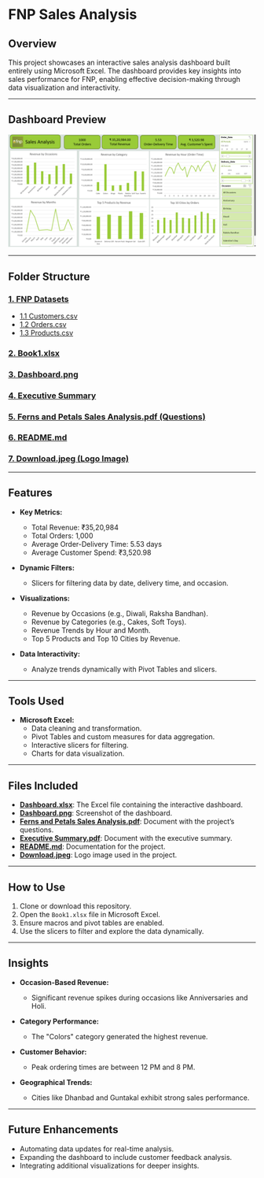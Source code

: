 # FNP Sales Analysis

## Overview
This project showcases an interactive sales analysis dashboard built entirely using Microsoft Excel. The dashboard provides key insights into sales performance for FNP, enabling effective decision-making through data visualization and interactivity.

---

## Dashboard Preview
![Dashboard](https://github.com/21BPS1591/FNP-Sales-Analysis/blob/main/Dashboard.png)

---

## Folder Structure

### [1. FNP Datasets](https://github.com/21BPS1591/FNP-Sales-Analysis/tree/main/fnp%20datasets)
- [1.1 Customers.csv](https://github.com/21BPS1591/FNP-Sales-Analysis/blob/main/fnp%20datasets/customers.csv)
- [1.2 Orders.csv](https://github.com/21BPS1591/FNP-Sales-Analysis/blob/main/fnp%20datasets/orders.csv)
- [1.3 Products.csv](https://github.com/21BPS1591/FNP-Sales-Analysis/blob/main/fnp%20datasets/products.csv)

### [2. Book1.xlsx](https://github.com/21BPS1591/FNP-Sales-Analysis/blob/main/Book1.xlsx)

### [3. Dashboard.png](https://github.com/21BPS1591/FNP-Sales-Analysis/blob/main/Dashboard.png)

### [4. Executive Summary](https://github.com/21BPS1591/FNP-Sales-Analysis/blob/main/Executive%20Summary.pdf)

### [5. Ferns and Petals Sales Analysis.pdf (Questions)](https://github.com/21BPS1591/FNP-Sales-Analysis/blob/main/Ferns%20and%20Petals%20Sales%20Analysis.pdf)

### [6. README.md](https://github.com/21BPS1591/FNP-Sales-Analysis/blob/main/README.md)

### [7. Download.jpeg (Logo Image)](https://github.com/21BPS1591/FNP-Sales-Analysis/blob/main/download.jpeg)

---

## Features
- **Key Metrics:**
  - Total Revenue: ₹35,20,984
  - Total Orders: 1,000
  - Average Order-Delivery Time: 5.53 days
  - Average Customer Spend: ₹3,520.98

- **Dynamic Filters:**
  - Slicers for filtering data by date, delivery time, and occasion.

- **Visualizations:**
  - Revenue by Occasions (e.g., Diwali, Raksha Bandhan).
  - Revenue by Categories (e.g., Cakes, Soft Toys).
  - Revenue Trends by Hour and Month.
  - Top 5 Products and Top 10 Cities by Revenue.

- **Data Interactivity:**
  - Analyze trends dynamically with Pivot Tables and slicers.

---

## Tools Used
- **Microsoft Excel:**
  - Data cleaning and transformation.
  - Pivot Tables and custom measures for data aggregation.
  - Interactive slicers for filtering.
  - Charts for data visualization.

---

## Files Included
- **[Dashboard.xlsx](https://github.com/21BPS1591/FNP-Sales-Analysis/blob/main/Book1.xlsx)**: The Excel file containing the interactive dashboard.
- **[Dashboard.png](https://github.com/21BPS1591/FNP-Sales-Analysis/blob/main/Dashboard.png)**: Screenshot of the dashboard.
- **[Ferns and Petals Sales Analysis.pdf](https://github.com/21BPS1591/FNP-Sales-Analysis/blob/main/Ferns%20and%20Petals%20Sales%20Analysis.pdf)**: Document with the project’s questions.
- **[Executive Summary.pdf](https://github.com/21BPS1591/FNP-Sales-Analysis/blob/main/Executive%20Summary.pdf)**: Document with the executive summary.
- **[README.md](https://github.com/21BPS1591/FNP-Sales-Analysis/blob/main/README.md)**: Documentation for the project.
- **[Download.jpeg](https://github.com/21BPS1591/FNP-Sales-Analysis/blob/main/download.jpeg)**: Logo image used in the project.

---

## How to Use
1. Clone or download this repository.
2. Open the `Book1.xlsx` file in Microsoft Excel.
3. Ensure macros and pivot tables are enabled.
4. Use the slicers to filter and explore the data dynamically.

---

## Insights
- **Occasion-Based Revenue:**
  - Significant revenue spikes during occasions like Anniversaries and Holi.

- **Category Performance:**
  - The "Colors" category generated the highest revenue.

- **Customer Behavior:**
  - Peak ordering times are between 12 PM and 8 PM.

- **Geographical Trends:**
  - Cities like Dhanbad and Guntakal exhibit strong sales performance.

---

## Future Enhancements
- Automating data updates for real-time analysis.
- Expanding the dashboard to include customer feedback analysis.
- Integrating additional visualizations for deeper insights.

